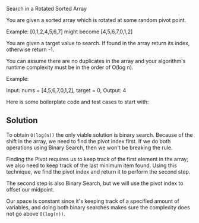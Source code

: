 Search in a Rotated Sorted Array

You are given a sorted array which is rotated at some random pivot point.

Example: [0,1,2,4,5,6,7] might become [4,5,6,7,0,1,2]

You are given a target value to search. If found in the array return its index, otherwise return -1.

You can assume there are no duplicates in the array and your algorithm's runtime complexity must be in the order of O(log n).

Example:

Input: nums = [4,5,6,7,0,1,2], target = 0, Output: 4

Here is some boilerplate code and test cases to start with:

## Solution

To obtain `O(log(n))` the only viable solution is binary search. Because of the shift in the array, we need to find the pivot index first. If we do both operations using Binary Search, then we won't be breaking the rule. 

Finding the Pivot requires us to keep track of the first element in the array; we also need to keep track of the last minimum item found. Using this technique, we find the pivot index and return it to perform the second step.

The second step is also Binary Search, but we will use the pivot index to offset our midpoint.

Our space is constant since it's keeping track of a specified amount of variables, and doing both binary searches makes sure the complexity does not go above `O(log(n))`.
